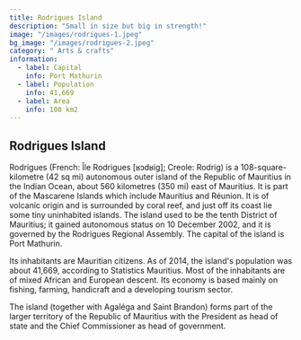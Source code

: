 ```yaml
---
title: Rodrigues Island
description: "Small in size but big in strength!"
image: "/images/rodrigues-1.jpeg"
bg_image: "/images/rodrigues-2.jpeg"
category: " Arts & crafts"
information:
  - label: Capital
    info: Port Mathurin
  - label: Population
    info: 41,669
  - label: Area
    info: 108 km2
---
```


## Rodrigues Island

Rodrigues (French: Île Rodrigues [ʁɔdʁiɡ]; Creole: Rodrig) is a 108-square-kilometre (42 sq mi) autonomous outer island of the Republic of Mauritius in the Indian Ocean, about 560 kilometres (350 mi) east of Mauritius. It is part of the Mascarene Islands which include Mauritius and Réunion. It is of volcanic origin and is surrounded by coral reef, and just off its coast lie some tiny uninhabited islands. The island used to be the tenth District of Mauritius; it gained autonomous status on 10 December 2002, and it is governed by the Rodrigues Regional Assembly. The capital of the island is Port Mathurin.

Its inhabitants are Mauritian citizens. As of 2014, the island's population was about 41,669, according to Statistics Mauritius. Most of the inhabitants are of mixed African and European descent. Its economy is based mainly on fishing, farming, handicraft and a developing tourism sector.

The island (together with Agaléga and Saint Brandon) forms part of the larger territory of the Republic of Mauritius with the President as head of state and the Chief Commissioner as head of government.

